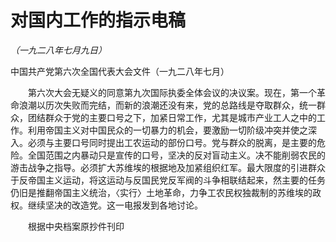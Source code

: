 # 对国内工作的指示电稿

*（一九二八年七月九日）*

中国共产党第六次全国代表大会文件（一九二八年七月）

　　第六次大会无疑义的同意第九次国际执委全体会议的决议案。现在，第一个革命浪潮以历次失败而完结，而新的浪潮还没有来，党的总路线是夺取群众，统一群众，团结群众于党的主要口号之下，加紧日常工作，尤其是城市产业工人之中的工作。利用帝国主义对中国民众的一切暴力的机会，要激励一切阶级冲突并使之深入。必须与主要口号同时提出工农运动的部份口号。党与群众的脱离，是主要的危险。全国范围之内暴动只是宣传的口号，坚决的反对盲动主义。决不能削弱农民的游击战争之指导。必须扩大苏维埃的根据地及加紧组织红军。最大限度的引进群众于反帝国主义运动，将这运动与反国民党反军阀的斗争相联结起来，然主要的任务仍旧是推翻帝国主义统治，〈实行〉土地革命，力争工农民权独裁制的苏维埃的政权。继续坚决的改造党。这一电报发到各地讨论。

　　根据中央档案原抄件刊印